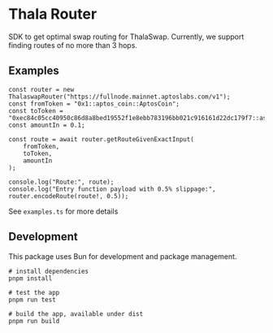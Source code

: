 # Thala Router

SDK to get optimal swap routing for ThalaSwap. Currently, we support finding routes of no more than 3 hops.

## Examples

```
const router = new ThalaswapRouter("https://fullnode.mainnet.aptoslabs.com/v1");
const fromToken = "0x1::aptos_coin::AptosCoin";
const toToken = "0xec84c05cc40950c86d8a8bed19552f1e8ebb783196bb021c916161d22dc179f7::asset::USDC";
const amountIn = 0.1;

const route = await router.getRouteGivenExactInput(
    fromToken,
    toToken,
    amountIn
);

console.log("Route:", route);
console.log("Entry function payload with 0.5% slippage:", router.encodeRoute(route!, 0.5));
```

See `examples.ts` for more details

## Development

This package uses Bun for development and package management.

```
# install dependencies
pnpm install

# test the app
pnpm run test

# build the app, available under dist
pnpm run build
```

